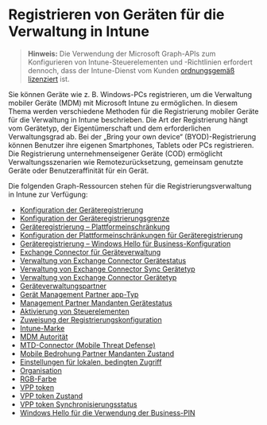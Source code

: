 # <a name="enroll-devices-for-management-in-intune"></a>Registrieren von Geräten für die Verwaltung in Intune

> **Hinweis:** Die Verwendung der Microsoft Graph-APIs zum Konfigurieren von Intune-Steuerelementen und -Richtlinien erfordert dennoch, dass der Intune-Dienst vom Kunden [ordnungsgemäß lizenziert](https://www.microsoft.com/en-us/cloud-platform/microsoft-intune-pricing) ist.

Sie können Geräte wie z. B. Windows-PCs registrieren, um die Verwaltung mobiler Geräte (MDM) mit Microsoft Intune zu ermöglichen. In diesem Thema werden verschiedene Methoden für die Registrierung mobiler Geräte für die Verwaltung in Intune beschrieben. Die Art der Registrierung hängt vom Gerätetyp, der Eigentümerschaft und dem erforderlichen Verwaltungsgrad ab. Bei der „Bring your own device“ (BYOD)-Registrierung können Benutzer ihre eigenen Smartphones, Tablets oder PCs registrieren. Die Registrierung unternehmenseigener Geräte (COD) ermöglicht Verwaltungsszenarien wie Remotezurücksetzung, gemeinsam genutzte Geräte oder Benutzeraffinität für ein Gerät.

Die folgenden Graph-Ressourcen stehen für die Registrierungsverwaltung in Intune zur Verfügung:  

- [Konfiguration der Geräteregistrierung](intune_onboarding_deviceenrollmentconfiguration.md)
- [Konfiguration der Geräteregistrierungsgrenze](intune_onboarding_deviceenrollmentlimitconfiguration.md)
- [Geräteregistrierung – Plattformeinschränkung](intune_onboarding_deviceenrollmentplatformrestriction.md)
- [Konfiguration der Plattformeinschränkungen für Geräteregistrierung](intune_onboarding_deviceenrollmentplatformrestrictionsconfiguration.md)
- [Geräteregistrierung – Windows Hello für Business-Konfiguration](intune_onboarding_deviceenrollmentwindowshelloforbusinessconfiguration.md)
- [Exchange Connector für Geräteverwaltung](intune_onboarding_devicemanagementexchangeconnector.md)
- [Verwaltung von Exchange Connector Gerätestatus](intune_onboarding_devicemanagementexchangeconnectorstatus.md)
- [Verwaltung von Exchange Connector Sync Gerätetyp](intune_onboarding_devicemanagementexchangeconnectorsynctype.md)
- [Verwaltung von Exchange Connector Gerätetyp](intune_onboarding_devicemanagementexchangeconnectortype.md)
- [Geräteverwaltungspartner](intune_onboarding_devicemanagementpartner.md)
- [Gerät Management Partner app-Typ](intune_onboarding_devicemanagementpartnerapptype.md)
- [Management Partner Mandanten Gerätestatus](intune_onboarding_devicemanagementpartnertenantstate.md)
- [Aktivierung von Steuerelementen](intune_onboarding_enablement.md)
- [Zuweisung der Registrierungskonfiguration](intune_onboarding_enrollmentconfigurationassignment.md)
- [Intune-Marke](intune_onboarding_intunebrand.md)
- [MDM Autorität](intune_onboarding_mdmauthority.md)
- [MTD-Connector (Mobile Threat Defense)](intune_onboarding_mobilethreatdefenseconnector.md)
- [Mobile Bedrohung Partner Mandanten Zustand](intune_onboarding_mobilethreatpartnertenantstate.md)
- [Einstellungen für lokalen, bedingten Zugriff](intune_onboarding_onpremisesconditionalaccesssettings.md)
- [Organisation](intune_onboarding_organization.md)
- [RGB-Farbe](intune_onboarding_rgbcolor.md)
- [VPP token](intune_onboarding_vpptoken.md)
- [VPP token Zustand](intune_onboarding_vpptokenstate.md)
- [VPP token Synchronisierungsstatus](intune_onboarding_vpptokensyncstatus.md)
- [Windows Hello für die Verwendung der Business-PIN](intune_onboarding_windowshelloforbusinesspinusage.md)
